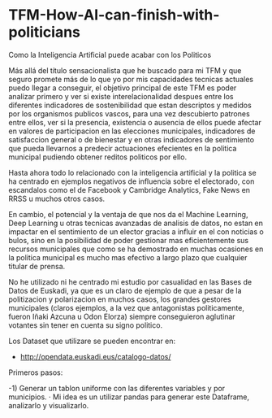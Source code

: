 # TFM-How-AI-can-finish-with-politicians
Como la Inteligencia Artificial puede acabar con los Politicos

Más allá del título sensacionalista que he buscado para mi TFM y que seguro promete más de lo que yo por mis capacidades tecnicas actuales puedo llegar a conseguir, el objetivo principal de este TFM es poder analizar primero y ver si existe interelacionalidad despues entre los diferentes indicadores de sostenibilidad que estan descriptos y medidos por los organismos publicos vascos, para una vez descubierto patrones entre ellos, ver si la presencia, existencia o ausencia de ellos puede afectar en valores de participacion en las elecciones municipales, indicadores de satisfaccion general o de bienestar y en otras indicadores de sentimiento que pueda llevarnos a predecir actuaciones efecientes en la politica municipal pudiendo obtener reditos politicos por ello.

Hasta ahora todo lo relacionado con la inteligencia artificial y la politica se ha centrado en ejemplos negativos de influencia sobre el electorado, con escandalos como el de Facebook y Cambridge Analytics, Fake News en RRSS u muchos otros casos.

En cambio, el potencial y la ventaja de que nos da el Machine Learning, Deep Learning u otras tecnicas avanzadas de analisis de datos, no estan en impactar en el sentimiento de un elector gracias a influir en el con noticias o bulos, sino en la posibilidad de poder gestionar mas eficientemente sus recursos municipales que como se ha demostrado en muchas ocasiones en la politica municipal es mucho mas efectivo a largo plazo que cualquier titular de prensa.

No he utilizado ni he centrado mi estudio por casualidad en las Bases de Datos de Euskadi, ya que es un claro de ejemplo de que a pesar de la politizacion y polarizacion en muchos casos, los grandes gestores municipales (claros ejemplos, a la vez que antagonistas politicamente, fueron Iñaki Azcuna u Odon Elorza) siempre conseguieron aglutinar votantes sin tener en cuenta su signo politico.

Los Dataset que utilizare se pueden encontrar en:

- http://opendata.euskadi.eus/catalogo-datos/ 

Primeros pasos:

-1) Generar un tablon uniforme con las diferentes variables y por municipios.
· Mi idea es un utilizar pandas para generar este Dataframe, analizarlo y visualizarlo.
